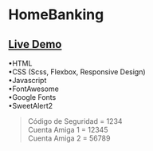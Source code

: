 # HomeBanking

## [Live Demo](https://nachokai.github.io/home-banking/)  
•HTML  
•CSS (Scss, Flexbox, Responsive Design)  
•Javascript  
•FontAwesome  
•Google Fonts  
•SweetAlert2  

>Código de Seguridad = 1234  
>Cuenta Amiga 1 = 12345  
>Cuenta Amiga 2 = 56789  
